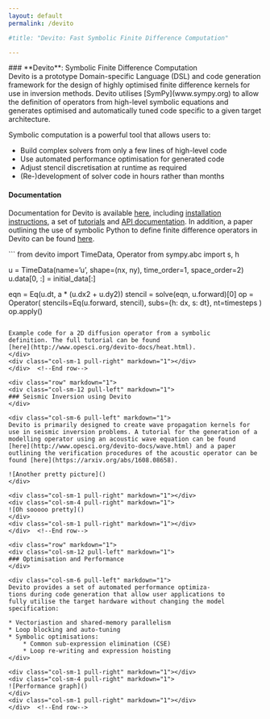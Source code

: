 ```yaml
---
layout: default
permalink: /devito

#title: "Devito: Fast Symbolic Finite Difference Computation"

---
```


<div class="row" markdown="1">
<div class="col-sm-12 pull-left" markdown="1">
### **Devito**: Symbolic Finite Difference Computation
</div>

<div class="col-sm-6 pull-left" markdown="1">
Devito is a prototype Domain-specific Language (DSL) and code
generation framework for the design of highly optimised finite
difference kernels for use in inversion methods. Devito utilises
[SymPy](www.sympy.org) to allow the definition of operators from
high-level symbolic equations and generates optimised and
automatically tuned code specific to a given target architecture.

Symbolic computation is a powerful tool that allows users to:

* Build complex solvers from only a few lines of high-level code
* Use automated performance optimisation for generated code
* Adjust stencil discretisation at runtime as required
* (Re-)development of solver code in hours rather than months

#### **Documentation**

Documentation for Devito is available
[here](http://www.opesci.org/devito-docs/index.html), including
[installation
instructions](http://www.opesci.org/devito-docs/download.html), a set
of [tutorials](http://www.opesci.org/devito-docs/tutorials.html) and
[API documentation](http://www.opesci.org/devito-docs/devito.html).
In addition, a paper outlining the use of symbolic Python to define
finite difference operators in Devito can be found
[here](https://arxiv.org/abs/1609.03361).

</div>

<div class="col-sm-1 pull-right" markdown="1"></div>
<div class="col-sm-4 pull-right" markdown="1">
```
from devito import TimeData, Operator
from sympy.abc import s, h

u = TimeData(name=’u’, shape=(nx, ny),
             time_order=1, space_order=2)
u.data[0, :] = initial_data[:]

eqn = Eq(u.dt, a * (u.dx2 + u.dy2))
stencil = solve(eqn, u.forward)[0]
op = Operator(
   stencils=Eq(u.forward, stencil),
   subs={h: dx, s: dt}, nt=timesteps
)
op.apply()
```

Example code for a 2D diffusion operator from a symbolic
definition. The full tutorial can be found
[here](http://www.opesci.org/devito-docs/heat.html).
</div>
<div class="col-sm-1 pull-right" markdown="1"></div>
</div>  <!--End row-->

<div class="row" markdown="1">
<div class="col-sm-12 pull-left" markdown="1">
### Seismic Inversion using Devito
</div>

<div class="col-sm-6 pull-left" markdown="1">
Devito is primarily designed to create wave propagation kernels for
use in seismic inversion problems. A tutorial for the generation of a
modelling operator using an acoustic wave equation can be found
[here](http://www.opesci.org/devito-docs/wave.html) and a paper
outlining the verification procedures of the acoustic operator can be
found [here](https://arxiv.org/abs/1608.08658).

![Another pretty picture]()
</div>

<div class="col-sm-1 pull-right" markdown="1"></div>
<div class="col-sm-4 pull-right" markdown="1">
![Oh sooooo pretty]()
</div>
<div class="col-sm-1 pull-right" markdown="1"></div>
</div>  <!--End row-->

<div class="row" markdown="1">
<div class="col-sm-12 pull-left" markdown="1">
### Optimisation and Performance
</div>

<div class="col-sm-6 pull-left" markdown="1">
Devito provides a set of automated performance optimiza-
tions during code generation that allow user applications to
fully utilise the target hardware without changing the model
specification:

* Vectoriastion and shared-memory parallelism
* Loop blocking and auto-tuning
* Symbolic optimisations:
    * Common sub-expression elimination (CSE)
    * Loop re-writing and expression hoisting
</div>

<div class="col-sm-1 pull-right" markdown="1"></div>
<div class="col-sm-4 pull-right" markdown="1">
![Performance graph]()
</div>
<div class="col-sm-1 pull-right" markdown="1"></div>
</div>  <!--End row-->
